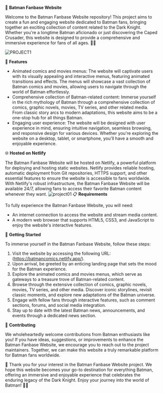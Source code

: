 
🦇 **Batman Fanbase Website**

Welcome to the Batman Fanbase Website repository! This project aims to create a fun and engaging website dedicated to Batman fans, bringing together an exciting collection of content related to the Dark Knight. Whether you're a longtime Batman aficionado or just discovering the Caped Crusader, this website is designed to provide a comprehensive and immersive experience for fans of all ages. 🌃🦇

![PROJECT1](https://github.com/Usamahussain56/batmancomics/assets/118635657/875f0281-ead5-4729-a66f-70f861d20221)

🎉 **Features**

- Animated comics and movies menus: The website will captivate users with its visually appealing and interactive menus, featuring animated transitions and effects. The menus will showcase a vast collection of Batman comics and movies, allowing users to navigate through the world of Batman effortlessly.
- Comprehensive collection of Batman-related content: Immerse yourself in the rich mythology of Batman through a comprehensive collection of comics, graphic novels, movies, TV series, and other related media. From classic story arcs to modern adaptations, this website aims to be a one-stop hub for all things Batman.
- Engaging user experience: The website will be designed with user experience in mind, ensuring intuitive navigation, seamless browsing, and responsive design for various devices. Whether you're exploring the website on a desktop, tablet, or smartphone, you'll have a smooth and enjoyable experience.


🌐 **Hosted on Netlify**

The Batman Fanbase Website will be hosted on Netlify, a powerful platform for deploying and hosting static websites. Netlify provides reliable hosting, automatic deployment from Git repositories, HTTPS support, and other essential features to ensure the website is accessible to fans worldwide. With Netlify's robust infrastructure, the Batman Fanbase Website will be available 24/7, allowing fans to access their favorite Batman content whenever they want.
![project01](https://github.com/Usamahussain56/batmancomics/assets/118635657/9dae1965-e3ca-48ff-9920-28817a8419fd)
📋 **Requirements**


To fully experience the Batman Fanbase Website, you will need:

- An internet connection to access the website and stream media content.
- A modern web browser that supports HTML5, CSS3, and JavaScript to enjoy the website's interactive features.

🚀 **Getting Started**

To immerse yourself in the Batman Fanbase Website, follow these steps:

1. Visit the website by accessing the following URL: (https://batmancomics.netlify.app/).
2. Upon arrival, be greeted by an enticing landing page that sets the mood for the Batman experience.
3. Explore the animated comics and movies menus, which serve as gateways to a treasure trove of Batman-related content.
4. Browse through the extensive collection of comics, graphic novels, movies, TV series, and other media. Discover iconic storylines, revisit classic moments, and explore new adaptations of the Batman universe.
5. Engage with fellow fans through interactive features, such as comment sections, forums, and social media integration.
6. Stay up to date with the latest Batman news, announcements, and events through a dedicated news section.

🤝 **Contributing**

We wholeheartedly welcome contributions from Batman enthusiasts like you! If you have ideas, suggestions, or improvements to enhance the Batman Fanbase Website, we encourage you to reach out to the project maintainers. Together, we can make this website a truly remarkable platform for Batman fans worldwide.

🙏 Thank you for your interest in the Batman Fanbase Website project. We hope this website becomes your go-to destination for everything Batman, offering an immersive and enjoyable experience that celebrates the enduring legacy of the Dark Knight. Enjoy your journey into the world of Batman! 🦇✨
